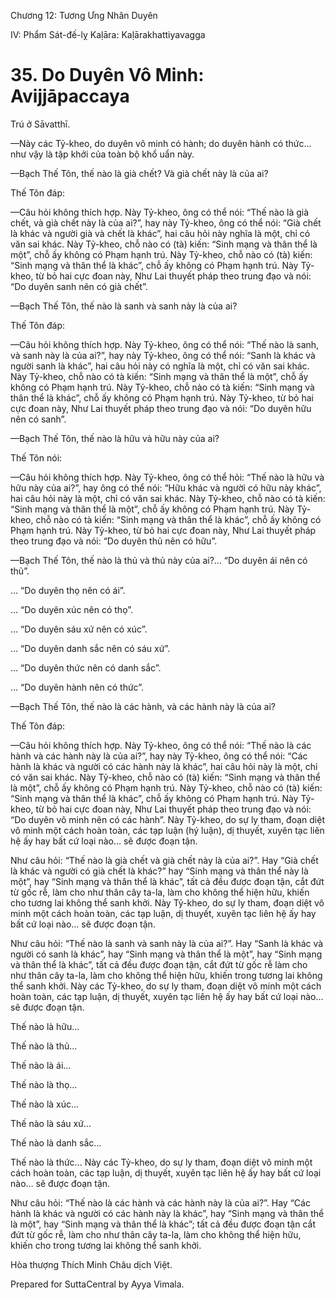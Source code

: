  

Chương 12: Tương Ưng Nhân Duyên

IV: Phẩm Sát-đế-lỵ Kaḷāra: Kaḷārakhattiyavagga

# 35\. Do Duyên Vô Minh: Avijjāpaccaya

Trú ở Sāvatthī.

—Này các Tỷ-kheo, do duyên vô minh có hành; do duyên hành có thức… như vậy là tập khởi của toàn bộ khổ uẩn này.

—Bạch Thế Tôn, thế nào là già chết? Và già chết này là của ai?

Thế Tôn đáp:

—Câu hỏi không thích hợp. Này Tỷ-kheo, ông có thể nói: “Thế nào là già chết, và già chết này là của ai?”, hay này Tỷ-kheo, ông có thể nói: “Già chết là khác và người già và chết là khác”, hai câu hỏi này nghĩa là một, chỉ có văn sai khác. Này Tỷ-kheo, chỗ nào có (tà) kiến: “Sinh mạng và thân thể là một”, chỗ ấy không có Phạm hạnh trú. Này Tỷ-kheo, chỗ nào có (tà) kiến: “Sinh mạng và thân thể là khác”, chỗ ấy không có Phạm hạnh trú. Này Tỷ-kheo, từ bỏ hai cực đoan này, Như Lai thuyết pháp theo trung đạo và nói: “Do duyên sanh nên có già chết”.

—Bạch Thế Tôn, thế nào là sanh và sanh này là của ai?

Thế Tôn đáp:

—Câu hỏi không thích hợp. Này Tỷ-kheo, ông có thể nói: “Thế nào là sanh, và sanh này là của ai?”, hay này Tỷ-kheo, ông có thể nói: “Sanh là khác và người sanh là khác”, hai câu hỏi này có nghĩa là một, chỉ có văn sai khác. Này Tỷ-kheo, chỗ nào có tà kiến: “Sinh mạng và thân thể là một”, chỗ ấy không có Phạm hạnh trú. Này Tỷ-kheo, chỗ nào có tà kiến: “Sinh mạng và thân thể là khác”, chỗ ấy không có Phạm hạnh trú. Này Tỷ-kheo, từ bỏ hai cực đoan này, Như Lai thuyết pháp theo trung đạo và nói: “Do duyên hữu nên có sanh”.

—Bạch Thế Tôn, thế nào là hữu và hữu này của ai?

Thế Tôn nói:

—Câu hỏi không thích hợp. Này Tỷ-kheo, ông có thể hỏi: “Thế nào là hữu và hữu này của ai?”, hay ông có thể nói: “Hữu khác và người có hữu này khác”, hai câu hỏi này là một, chỉ có văn sai khác. Này Tỷ-kheo, chỗ nào có tà kiến: “Sinh mạng và thân thể là một”, chỗ ấy không có Phạm hạnh trú. Này Tỷ-kheo, chỗ nào có tà kiến: “Sinh mạng và thân thể là khác”, chỗ ấy không có Phạm hạnh trú. Này Tỷ-kheo, từ bỏ hai cực đoan này, Như Lai thuyết pháp theo trung đạo và nói: “Do duyên thủ nên có hữu”.

—Bạch Thế Tôn, thế nào là thủ và thủ này của ai?… “Do duyên ái nên có thủ”.

… “Do duyên thọ nên có ái”.

… “Do duyên xúc nên có thọ”.

… “Do duyên sáu xứ nên có xúc”.

… “Do duyên danh sắc nên có sáu xứ”.

… “Do duyên thức nên có danh sắc”.

… “Do duyên hành nên có thức”.

—Bạch Thế Tôn, thế nào là các hành, và các hành này là của ai?

Thế Tôn đáp:

—Câu hỏi không thích hợp. Này Tỷ-kheo, ông có thể nói: “Thế nào là các hành và các hành này là của ai?”, hay này Tỷ-kheo, ông có thể nói: “Các hành là khác và người có các hành này là khác”, hai câu hỏi này là một, chỉ có văn sai khác. Này Tỷ-kheo, chỗ nào có (tà) kiến: “Sinh mạng và thân thể là một”, chỗ ấy không có Phạm hạnh trú. Này Tỷ-kheo, chỗ nào có (tà) kiến: “Sinh mạng và thân thể là khác”, chỗ ấy không có Phạm hạnh trú. Này Tỷ-kheo, từ bỏ hai cực đoan này, Như Lai thuyết pháp theo trung đạo và nói: “Do duyên vô minh nên có các hành”. Này Tỷ-kheo, do sự ly tham, đoạn diệt vô minh một cách hoàn toàn, các tạp luận (hý luận), dị thuyết, xuyên tạc liên hệ ấy hay bất cứ loại nào… sẽ được đoạn tận.

Như câu hỏi: “Thế nào là già chết và già chết này là của ai?”. Hay “Già chết là khác và người có già chết là khác?” hay “Sinh mạng và thân thể này là một”, hay “Sinh mạng và thân thể là khác”, tất cả đều được đoạn tận, cắt đứt từ gốc rễ, làm cho như thân cây ta-la, làm cho không thể hiện hữu, khiến cho tương lai không thể sanh khởi. Này Tỷ-kheo, do sự ly tham, đoạn diệt vô minh một cách hoàn toàn, các tạp luận, dị thuyết, xuyên tạc liên hệ ấy hay bất cứ loại nào… sẽ được đoạn tận.

Như câu hỏi: “Thế nào là sanh và sanh này là của ai?”. Hay “Sanh là khác và người có sanh là khác”, hay “Sinh mạng và thân thể là một”, hay “Sinh mạng và thân thể là khác”, tất cả đều được đoạn tận, cắt đứt từ gốc rễ làm cho như thân cây ta-la, làm cho không thể hiện hữu, khiến trong tương lai không thể sanh khởi. Này các Tỷ-kheo, do sự ly tham, đoạn diệt vô minh một cách hoàn toàn, các tạp luận, dị thuyết, xuyên tạc liên hệ ấy hay bất cứ loại nào… sẽ được đoạn tận.

Thế nào là hữu…

Thế nào là thủ…

Thế nào là ái…

Thế nào là thọ…

Thế nào là xúc…

Thế nào là sáu xứ…

Thế nào là danh sắc…

Thế nào là thức… Này các Tỷ-kheo, do sự ly tham, đoạn diệt vô minh một cách hoàn toàn, các tạp luận, dị thuyết, xuyên tạc liên hệ ấy hay bất cứ loại nào… sẽ được đoạn tận.

Như câu hỏi: “Thế nào là các hành và các hành này là của ai?”. Hay “Các hành là khác và người có các hành này là khác”, hay “Sinh mạng và thân thể là một”, hay “Sinh mạng và thân thể là khác”; tất cả đều được đoạn tận cắt đứt từ gốc rễ, làm cho như thân cây ta-la, làm cho không thể hiện hữu, khiến cho trong tương lai không thể sanh khởi.

Hòa thượng Thích Minh Châu dịch Việt.

Prepared for SuttaCentral by Ayya Vimala.